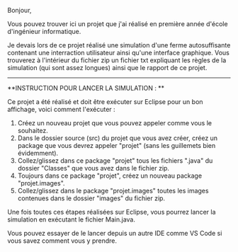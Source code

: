 Bonjour,

Vous pouvez trouver ici un projet que j'ai réalisé en première année d'école d'ingénieur informatique. 

Je devais lors de ce projet réalisé une simulation d'une ferme autosuffisante contenant une interraction utilisateur ainsi qu'une interface graphique.
Vous trouverez à l'intérieur du fichier zip un fichier txt expliquant les règles de la simulation (qui sont assez longues) ainsi que le rapport de ce projet. 


_______________________________________________________
**INSTRUCTION POUR LANCER LA SIMULATION : **

Ce projet a été réalisé et doit être exécuter sur Eclipse pour un bon affichage, voici comment l'exécuter :
1. Créez un nouveau projet que vous pouvez appeler comme vous le souhaitez.
2. Dans le dossier source (src) du projet que vous avez créer, créez un package que vous devrez appeler "projet" (sans les guillemets bien évidemment).
3. Collez/glissez dans ce package "projet" tous les fichiers ".java" du dossier "Classes" que vous avez dans le fichier zip.
4. Toujours dans ce package "projet", créez un nouveau package "projet.images".
5. Collez/glissez dans le package "projet.images" toutes les images contenues dans le dossier "images" du fichier zip.

Une fois toutes ces étapes réalisées sur Eclipse, vous pourrez lancer la simulation en exécutant le fichier Main.java.

Vous pouvez essayer de le lancer depuis un autre IDE comme VS Code si vous savez comment vous y prendre.
